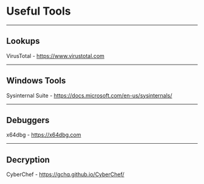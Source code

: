 # Useful Tools
---

## Lookups

VirusTotal - https://www.virustotal.com

---

## Windows Tools

Sysinternal Suite - https://docs.microsoft.com/en-us/sysinternals/

---

## Debuggers

x64dbg - https://x64dbg.com

---

## Decryption

CyberChef - https://gchq.github.io/CyberChef/

